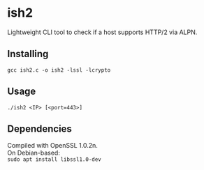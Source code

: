 # ish2
Lightweight CLI tool to check if a host supports HTTP/2 via ALPN.

## Installing ##
`gcc ish2.c -o ish2 -lssl -lcrypto`

## Usage ##
`./ish2 <IP> [<port=443>]`

## Dependencies ##
Compiled with OpenSSL 1.0.2n.\
On Debian-based:\
`sudo apt install libssl1.0-dev`
